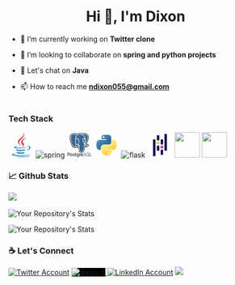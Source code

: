 <h1 align="center">Hi 👋, I'm Dixon</h1>

- 🔭 I’m currently working on **Twitter clone**

- 👯 I’m looking to collaborate on **spring and python projects**

- 💬 Let's chat on **Java**

- 📫 How to reach me **ndixon055@gmail.com**

#

### Tech Stack
<p>
<img src="https://raw.githubusercontent.com/devicons/devicon/master/icons/java/java-original.svg" alt="java" width="50" height="50"/>
<img src="https://www.vectorlogo.zone/logos/springio/springio-icon.svg" alt="spring" width="50" height="50"/>
<img src="https://raw.githubusercontent.com/devicons/devicon/master/icons/postgresql/postgresql-original-wordmark.svg" alt="postgresql" width="50" height="50"/>
<img src="https://raw.githubusercontent.com/devicons/devicon/master/icons/python/python-original.svg" alt="python" width="50" height="50"/>
<img src="https://www.vectorlogo.zone/logos/pocoo_flask/pocoo_flask-icon.svg" alt="flask" width="50" height="50"/>
<img src="https://raw.githubusercontent.com/devicons/devicon/2ae2a900d2f041da66e950e4d48052658d850630/icons/pandas/pandas-original.svg" alt="pandas" width="50" height="50"/>
<img src="https://cdn.jsdelivr.net/gh/devicons/devicon/icons/html5/html5-original.svg" width="50" height="50"/>
<img src="https://cdn.jsdelivr.net/gh/devicons/devicon/icons/css3/css3-original.svg" width="50" height="50"/>
<p>


### 📈 Github Stats
<img src="https://komarev.com/ghpvc/?username=dixon66"/>

![Your Repository's Stats](https://github-readme-stats.vercel.app/api/top-langs/?username=dixon66&theme=tokyonight)

![Your Repository's Stats](https://github-readme-stats.vercel.app/api?username=dixon66&show_icons=true&theme=tokyonight)

### ☕ Let's Connect
<a href="https://linkedin.com/in/dixon055"><img src="https://cdn.cdnlogo.com/logos/t/48/twitter.png" alt="Twitter Account" width="35"/></a>
<a href="https://www.leetcode.com/dixon_n"><img src="https://upload.wikimedia.org/wikipedia/commons/8/8e/LeetCode_Logo_1.png" alt="dixon_n" width="30" style="background-color: black;" />
</a>
<a href ="https://www.linkedin.com/in/dixon055/"><img src="https://cdn.cdnlogo.com/logos/l/66/linkedin-icon.svg" alt="LinkedIn Account" width="35"/></a>
<a href="https://hashnode.com/@dixon55"><img src="https://www.cdnlogo.com/logos/h/71/hashnode.svg" width="35"></a>
#
